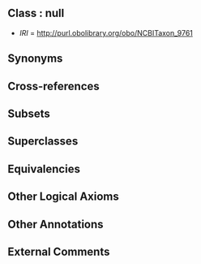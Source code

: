 
## Class : null

 * *IRI* = http://purl.obolibrary.org/obo/NCBITaxon_9761

## Synonyms


## Cross-references


## Subsets


## Superclasses


## Equivalencies


## Other Logical Axioms


## Other Annotations


## External Comments

